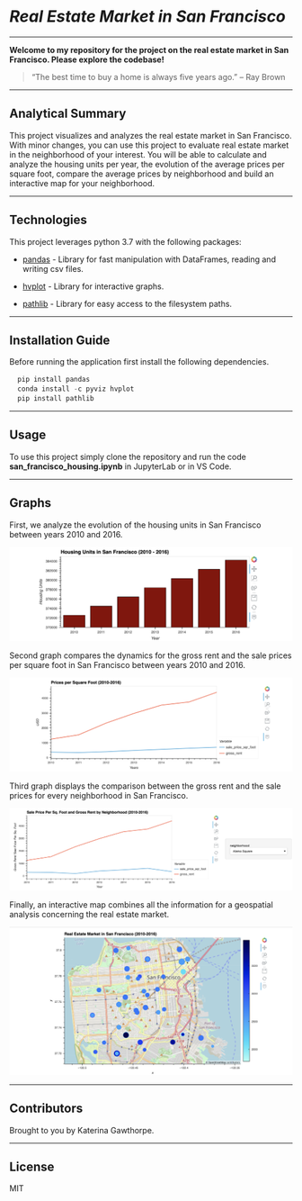 # *Real Estate Market in San Francisco*
---

**Welcome to my repository for the project on the real estate market in San Francisco. Please explore the codebase!** <br />

>“The best time to buy a home is always five years ago.” – Ray Brown
---
## Analytical Summary

This project visualizes and analyzes the real estate market in San Francisco. With minor changes, you can use this project to evaluate real estate market in the neighborhood of your interest. You will be able to calculate and analyze the housing units per year, the evolution of the average prices per square foot, compare the average prices by neighborhood and build an interactive map for your neighborhood.

---

## Technologies

This project leverages python 3.7 with the following packages:

* [pandas](https://pandas.pydata.org) - Library for fast manipulation with DataFrames, reading and writing csv files.

* [hvplot](https://hvplot.holoviz.org) - Library for interactive graphs.

* [pathlib](https://github.com/python/cpython/blob/3.10/Lib/pathlib.py) - Library for easy access to the filesystem paths.
---

## Installation Guide

Before running the application first install the following dependencies.

```python
  pip install pandas
  conda install -c pyviz hvplot
  pip install pathlib
```
---

## Usage

To use this project simply clone the repository and run the code **san_francisco_housing.ipynb** in JupyterLab or in VS Code.

---
## Graphs

First, we analyze the evolution of the housing units in San Francisco between years 2010 and 2016.

![snippet of our code](Images/Housing_units.png)

Second graph compares the dynamics for the gross rent and the sale prices per square foot in San Francisco between years 2010 and 2016.

![snippet of our code](Images/Prices_per_sqr_foot.png)

Third graph displays the comparison between the gross rent and the sale prices for every neighborhood in San Francisco.

![snippet of our code](Images/Sale_price_by_neighborhood.png)

Finally, an interactive map combines all the information for a geospatial analysis concerning the real estate market.

![snippet of our code](Images/San_Francisco_Map.png)


---

## Contributors

Brought to you by Katerina Gawthorpe.

---

## License

MIT